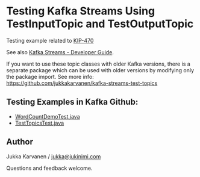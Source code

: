 # Testing Kafka Streams Using TestInputTopic and TestOutputTopic

Testing example related to  [KIP-470](https://cwiki.apache.org/confluence/display/KAFKA/KIP-470%3A+TopologyTestDriver+test+input+and+output+usability+improvements) 

See also  [Kafka Streams - Developer Guide](https://kafka.apache.org/documentation/streams/developer-guide/testing.html).

If you want to use these topic classes with older Kafka versions, there is a separate package which can be
used with older versions by modifying only the package import. See more info: https://github.com/jukkakarvanen/kafka-streams-test-topics 

## Testing Examples in Kafka Github:

* [WordCountDemoTest.java](https://github.com/apache/kafka/blob/trunk/streams/examples/src/test/java/org/apache/kafka/streams/examples/wordcount/WordCountDemoTest.java) 
* [TestTopicsTest.java](https://github.com/apache/kafka/blob/trunk/streams/test-utils/src/test/java/org/apache/kafka/streams/TestTopicsTest.java) 


## Author 

Jukka Karvanen / jukka@jukinimi.com

Questions and feedback welcome. 